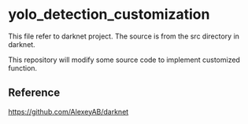 # yolo_detection_customization
This file refer to darknet project. The source is from the src directory in darknet.

This repository will modify some source code to implement customized function.  

## Reference
https://github.com/AlexeyAB/darknet
